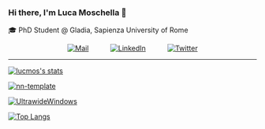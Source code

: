### Hi there, I'm Luca Moschella 🧗

🎓 PhD Student @ Gladia, Sapienza University of Rome


<p align="center">
<a href="mailto:luca.moschella94@gmail.com"><img alt="Mail" src="https://img.shields.io/badge/Mail-white?logo=gmail&style=for-the-badge" hspace="20"></a>   
<a href="https://www.linkedin.com/in/lucamoschella/"><img alt="LinkedIn" src="https://img.shields.io/badge/LinkedIn-blue?logo=linkedin&style=for-the-badge" hspace="20"></a>     
<a href="https://twitter.com/moschella_luca"><img alt="Twitter" src="https://img.shields.io/badge/Twitter-white?logo=twitter&style=for-the-badge" hspace="20"></a>
</p>



---

[![lucmos's stats](https://github-readme-stats.vercel.app/api?username=lucmos&show_icons=true&count_private=true&include_all_commits=true&theme=react)](https://github.com/anuraghazra/github-readme-stats)

[![nn-template](https://github-readme-stats.vercel.app/api/pin/?username=lucmos&repo=nn-template&theme=react)](https://github.com/lucmos/nn-template)

[![UltrawideWindows](https://github-readme-stats.vercel.app/api/pin/?username=lucmos&repo=UltraWideWindows&theme=react)](https://github.com/lucmos/UltrawideWindows)

[![Top Langs](https://github-readme-stats.vercel.app/api/top-langs/?username=lucmos&exclude_repo=DLAI-s2-2020-tutorials&theme=react)](https://github.com/anuraghazra/github-readme-stats)

<!--
**lucmos/lucmos** is a ✨ _special_ ✨ repository because its `README.md` (this file) appears on your GitHub profile.

Here are some ideas to get you started:

- 🔭 I’m currently working on ...
- 🌱 I’m currently learning ...
- 👯 I’m looking to collaborate on ...
- 🤔 I’m looking for help with ...
- 💬 Ask me about ...
- 📫 How to reach me: ...
- 😄 Pronouns: ...
- ⚡ Fun fact: ...
-->
